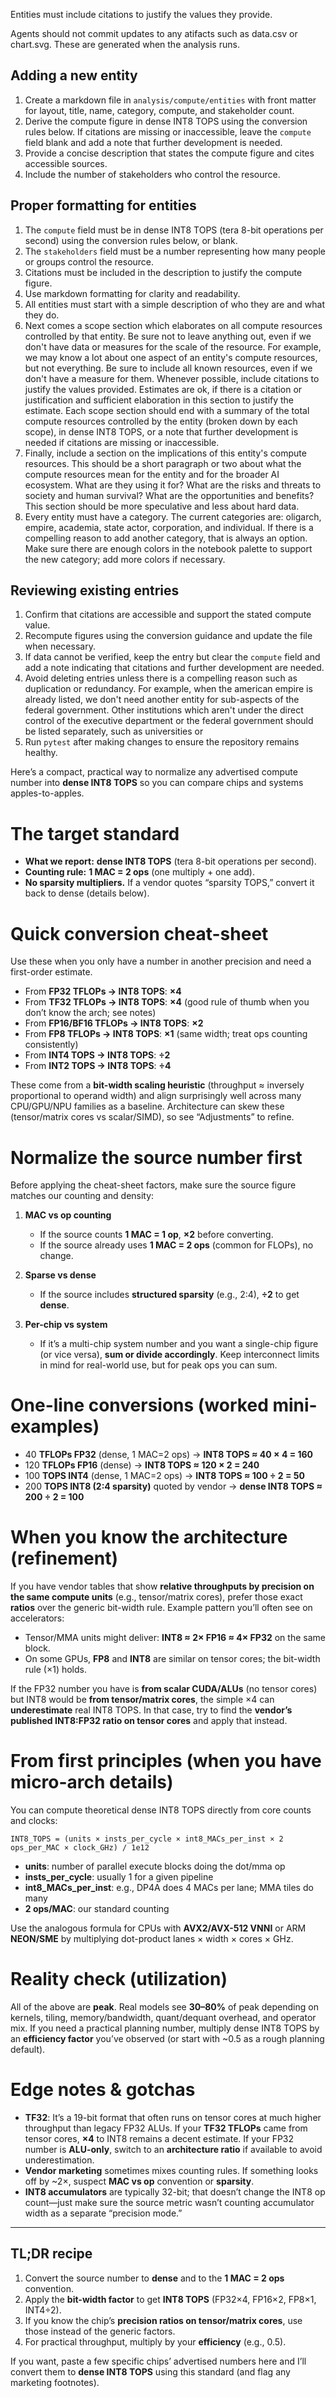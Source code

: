 Entities must include citations to justify the values they provide.

Agents should not commit updates to any atifacts such as data.csv or chart.svg. These are generated when the analysis runs.

## Adding a new entity

1. Create a markdown file in `analysis/compute/entities` with front matter for layout, title, name, category, compute, and stakeholder count.
2. Derive the compute figure in dense INT8 TOPS using the conversion rules below. If citations are missing or inaccessible, leave the `compute` field blank and add a note that further development is needed.
3. Provide a concise description that states the compute figure and cites accessible sources.
4. Include the number of stakeholders who control the resource.

## Proper formatting for entities

1. The `compute` field must be in dense INT8 TOPS (tera 8-bit operations per second) using the conversion rules below, or blank.
2. The `stakeholders` field must be a number representing how many people or groups control the resource.
3. Citations must be included in the description to justify the compute figure.
4. Use markdown formatting for clarity and readability.
5. All entities must start with a simple description of who they are and what they do.
6. Next comes a scope section which elaborates on all compute resources controlled by that entity. Be sure not to leave anything out, even if we don't have data or measures for the scale of the resource. For example, we may know a lot about one aspect of an entity's compute resources, but not everything. Be sure to include all known resources, even if we don't have a measure for them. Whenever possible, include citations to justify the values provided. Estimates are ok, if there is a citation or justification and sufficient elaboration in this section to justify the estimate. Each scope section should end with a summary of the total compute resources controlled by the entity (broken down by each scope), in dense INT8 TOPS, or a note that further development is needed if citations are missing or inaccessible.
7. Finally, include a section on the implications of this entity's compute resources. This should be a short paragraph or two about what the compute resources mean for the entity and for the broader AI ecosystem. What are they using it for? What are the risks and threats to society and human survival? What are the opportunities and benefits? This section should be more speculative and less about hard data.
8. Every entity must have a category. The current categories are: oligarch, empire, academia, state actor, corporation, and individual. If there is a compelling reason to add another category, that is always an option. Make sure there are enough colors in the notebook palette to support the new category; add more colors if necessary.


## Reviewing existing entries

1. Confirm that citations are accessible and support the stated compute value.
2. Recompute figures using the conversion guidance and update the file when necessary.
3. If data cannot be verified, keep the entry but clear the `compute` field and add a note indicating that citations and further development are needed.
4. Avoid deleting entries unless there is a compelling reason such as duplication or redundancy. For example, when the american empire is already listed, we don't need another entity for sub-aspects of the federal government. Other institutions which aren't under the direct control of the executive department or the federal government should be listed separately, such as universities or 
5. Run `pytest` after making changes to ensure the repository remains healthy.

Here’s a compact, practical way to normalize any advertised compute number into **dense INT8 TOPS** so you can compare chips and systems apples-to-apples.

# The target standard

* **What we report:** **dense INT8 TOPS** (tera 8-bit operations per second).
* **Counting rule:** **1 MAC = 2 ops** (one multiply + one add).
* **No sparsity multipliers.** If a vendor quotes “sparsity TOPS,” convert it back to dense (details below).

# Quick conversion cheat-sheet

Use these when you only have a number in another precision and need a first-order estimate.

* From **FP32 TFLOPs → INT8 TOPS**: **×4**
* From **TF32 TFLOPs → INT8 TOPS**: **×4** (good rule of thumb when you don’t know the arch; see notes)
* From **FP16/BF16 TFLOPs → INT8 TOPS**: **×2**
* From **FP8 TFLOPs → INT8 TOPS**: **×1** (same width; treat ops counting consistently)
* From **INT4 TOPS → INT8 TOPS**: **÷2**
* From **INT2 TOPS → INT8 TOPS**: **÷4**

These come from a **bit-width scaling heuristic** (throughput ≈ inversely proportional to operand width) and align surprisingly well across many CPU/GPU/NPU families as a baseline. Architecture can skew these (tensor/matrix cores vs scalar/SIMD), so see “Adjustments” to refine.

# Normalize the source number first

Before applying the cheat-sheet factors, make sure the source figure matches our counting and density:

1. **MAC vs op counting**

   * If the source counts **1 MAC = 1 op**, **×2** before converting.
   * If the source already uses **1 MAC = 2 ops** (common for FLOPs), no change.

2. **Sparse vs dense**

   * If the source includes **structured sparsity** (e.g., 2:4), **÷2** to get **dense**.

3. **Per-chip vs system**

   * If it’s a multi-chip system number and you want a single-chip figure (or vice versa), **sum or divide accordingly**. Keep interconnect limits in mind for real-world use, but for peak ops you can sum.

# One-line conversions (worked mini-examples)

* 40 **TFLOPs FP32** (dense, 1 MAC=2 ops) → **INT8 TOPS ≈ 40 × 4 = 160**
* 120 **TFLOPs FP16** (dense) → **INT8 TOPS ≈ 120 × 2 = 240**
* 100 **TOPS INT4** (dense, 1 MAC=2 ops) → **INT8 TOPS ≈ 100 ÷ 2 = 50**
* 200 **TOPS INT8 (2:4 sparsity)** quoted by vendor → **dense INT8 TOPS ≈ 200 ÷ 2 = 100**

# When you know the architecture (refinement)

If you have vendor tables that show **relative throughputs by precision on the same compute units** (e.g., tensor/matrix cores), prefer those exact **ratios** over the generic bit-width rule. Example pattern you’ll often see on accelerators:

* Tensor/MMA units might deliver: **INT8 ≈ 2× FP16 ≈ 4× FP32** on the same block.
* On some GPUs, **FP8** and **INT8** are similar on tensor cores; the bit-width rule (×1) holds.

If the FP32 number you have is **from scalar CUDA/ALUs** (no tensor cores) but INT8 would be **from tensor/matrix cores**, the simple ×4 can **underestimate** real INT8 TOPS. In that case, try to find the **vendor’s published INT8\:FP32 ratio on tensor cores** and apply that instead.

# From first principles (when you have micro-arch details)

You can compute theoretical dense INT8 TOPS directly from core counts and clocks:

```
INT8_TOPS = (units × insts_per_cycle × int8_MACs_per_inst × 2 ops_per_MAC × clock_GHz) / 1e12
```

* **units**: number of parallel execute blocks doing the dot/mma op
* **insts\_per\_cycle**: usually 1 for a given pipeline
* **int8\_MACs\_per\_inst**: e.g., DP4A does 4 MACs per lane; MMA tiles do many
* **2 ops/MAC**: our standard counting

Use the analogous formula for CPUs with **AVX2/AVX-512 VNNI** or ARM **NEON/SME** by multiplying dot-product lanes × width × cores × GHz.

# Reality check (utilization)

All of the above are **peak**. Real models see **30–80%** of peak depending on kernels, tiling, memory/bandwidth, quant/dequant overhead, and operator mix. If you need a practical planning number, multiply dense INT8 TOPS by an **efficiency factor** you’ve observed (or start with \~0.5 as a rough planning default).

# Edge notes & gotchas

* **TF32**: It’s a 19-bit format that often runs on tensor cores at much higher throughput than legacy FP32 ALUs. If your **TF32 TFLOPs** came from tensor cores, **×4** to INT8 remains a decent estimate. If your FP32 number is **ALU-only**, switch to an **architecture ratio** if available to avoid underestimation.
* **Vendor marketing** sometimes mixes counting rules. If something looks off by \~2×, suspect **MAC vs op** convention or **sparsity**.
* **INT8 accumulators** are typically 32-bit; that doesn’t change the INT8 op count—just make sure the source metric wasn’t counting accumulator width as a separate “precision mode.”

---

## TL;DR recipe

1. Convert the source number to **dense** and to the **1 MAC = 2 ops** convention.
2. Apply the **bit-width factor** to get **INT8 TOPS** (FP32×4, FP16×2, FP8×1, INT4÷2).
3. If you know the chip’s **precision ratios on tensor/matrix cores**, use those instead of the generic factors.
4. For practical throughput, multiply by your **efficiency** (e.g., 0.5).

If you want, paste a few specific chips’ advertised numbers here and I’ll convert them to **dense INT8 TOPS** using this standard (and flag any marketing footnotes).
